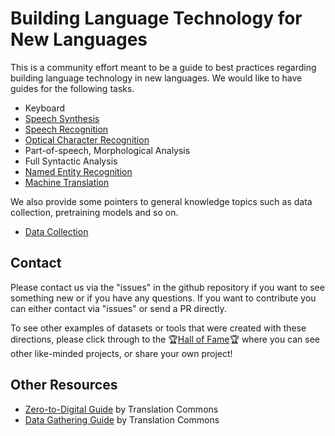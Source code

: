 # Building Language Technology for New Languages

This is a community effort meant to be a guide to best practices regarding building language technology in new languages.
We would like to have guides for the following tasks.

* Keyboard
* [Speech Synthesis](speech-synthesis/)
* [Speech Recognition](speech-recognition/)
* [Optical Character Recognition](optical-character-recognition/)
* Part-of-speech, Morphological Analysis
* Full Syntactic Analysis
* [Named Entity Recognition](named-entity-recognition/)
* [Machine Translation](machine-translation/)


We also provide some pointers to general knowledge topics such as data collection, pretraining models and so on.
* [Data Collection](general-knowledge/data-collection)

## Contact

Please contact us via the "issues" in the github repository if you want to see something new or if you have any questions. If you want to contribute you can either contact via "issues" or send a PR directly.

To see other examples of datasets or tools that were created with these directions, please click through to the 🏆[Hall of Fame](hall_of_fame.md)🏆 where you can see other like-minded projects, or share your own project!

## Other Resources

* [Zero-to-Digital Guide](https://translationcommons.org/impact/language-digitization/resources/zero-to-digital/) by Translation Commons
* [Data Gathering Guide](https://translationcommons.org/impact/language-digitization/resources/data-gathering/) by Translation Commons

